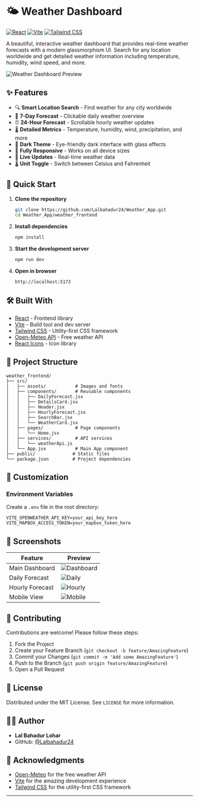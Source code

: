 # 🌤️ Weather Dashboard

[![React](https://img.shields.io/badge/React-20232A?style=for-the-badge&logo=react&logoColor=61DAFB)](https://reactjs.org/)
[![Vite](https://img.shields.io/badge/Vite-B73BFE?style=for-the-badge&logo=vite&logoColor=FFD62E)](https://vitejs.dev/)
[![Tailwind CSS](https://img.shields.io/badge/Tailwind_CSS-38B2AC?style=for-the-badge&logo=tailwind-css&logoColor=white)](https://tailwindcss.com/)

A beautiful, interactive weather dashboard that provides real-time weather forecasts with a modern glassmorphism UI. Search for any location worldwide and get detailed weather information including temperature, humidity, wind speed, and more.

![Weather Dashboard Preview](https://via.placeholder.com/1200x600/1e293b/e2e8f0?text=Weather+Dashboard+Preview)

## ✨ Features

- 🔍 **Smart Location Search** - Find weather for any city worldwide
- 📅 **7-Day Forecast** - Clickable daily weather overview
- ⏰ **24-Hour Forecast** - Scrollable hourly weather updates
- 🌡️ **Detailed Metrics** - Temperature, humidity, wind, precipitation, and more
- 🎨 **Dark Theme** - Eye-friendly dark interface with glass effects
- 📱 **Fully Responsive** - Works on all device sizes
- 🔄 **Live Updates** - Real-time weather data
- 🌡️ **Unit Toggle** - Switch between Celsius and Fahrenheit

## 🚀 Quick Start

1. **Clone the repository**
   ```bash
   git clone https://github.com/Lalbahadur24/Weather_App.git
   cd Weather_App/weather_frontend
   ```

2. **Install dependencies**
   ```bash
   npm install
   ```

3. **Start the development server**
   ```bash
   npm run dev
   ```

4. **Open in browser**
   ```
   http://localhost:5173
   ```

## 🛠️ Built With

- [React](https://reactjs.org/) - Frontend library
- [Vite](https://vitejs.dev/) - Build tool and dev server
- [Tailwind CSS](https://tailwindcss.com/) - Utility-first CSS framework
- [Open-Meteo API](https://open-meteo.com/) - Free weather API
- [React Icons](https://react-icons.github.io/react-icons/) - Icon library

## 📂 Project Structure

```
weather_frontend/
├── src/
│   ├── assets/           # Images and fonts
│   ├── components/       # Reusable components
│   │   ├── DailyForecast.jsx
│   │   ├── DetailsCard.jsx
│   │   ├── Header.jsx
│   │   ├── HourlyForecast.jsx
│   │   ├── SearchBar.jsx
│   │   └── WeatherCard.jsx
│   ├── pages/            # Page components
│   │   └── Home.jsx
│   ├── services/         # API services
│   │   └── weatherApi.js
│   └── App.jsx           # Main App component
├── public/              # Static files
└── package.json         # Project dependencies
```

## 🔧 Customization

### Environment Variables

Create a `.env` file in the root directory:

```env
VITE_OPENWEATHER_API_KEY=your_api_key_here
VITE_MAPBOX_ACCESS_TOKEN=your_mapbox_token_here
```

## 📸 Screenshots

| Feature | Preview |
|---------|---------|
| Main Dashboard | ![Dashboard](https://via.placeholder.com/400x250/1e293b/e2e8f0?text=Main+Dashboard) |
| Daily Forecast | ![Daily](https://via.placeholder.com/400x250/1e293b/e2e8f0?text=Daily+Forecast) |
| Hourly Forecast | ![Hourly](https://via.placeholder.com/400x250/1e293b/e2e8f0?text=Hourly+Forecast) |
| Mobile View | ![Mobile](https://via.placeholder.com/200x400/1e293b/e2e8f0?text=Mobile+View) |

## 🤝 Contributing

Contributions are welcome! Please follow these steps:

1. Fork the Project
2. Create your Feature Branch (`git checkout -b feature/AmazingFeature`)
3. Commit your Changes (`git commit -m 'Add some AmazingFeature'`)
4. Push to the Branch (`git push origin feature/AmazingFeature`)
5. Open a Pull Request

## 📄 License

Distributed under the MIT License. See `LICENSE` for more information.

## 👨‍💻 Author

- **Lal Bahadur Lohar**
- GitHub: [@Lalbahadur24](https://github.com/Lalbahadur24)

## 🙏 Acknowledgments

- [Open-Meteo](https://open-meteo.com/) for the free weather API
- [Vite](https://vitejs.dev/) for the amazing development experience
- [Tailwind CSS](https://tailwindcss.com/) for the utility-first CSS framework

---
